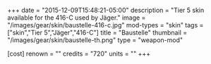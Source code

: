 +++
date = "2015-12-09T15:48:21-05:00"
description = "Tier 5 skin available for the 416-C used by Jäger."
image = "/images/gear/skin/baustelle-416-c.jpg"
mod-types = "skin"
tags = ["skin","Tier 5","Jäger","416-C"]
title = "Baustelle"
thumbnail = "/images/gear/skin/baustelle-th.png"
type = "weapon-mod"

[cost]
  renown = ""
  credits = "720"
  units = ""
+++
